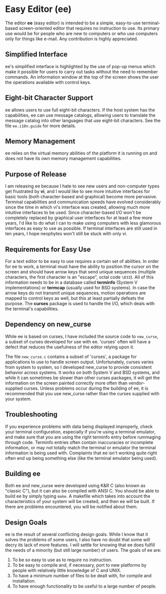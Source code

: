 # Easy Editor (ee)

The editor **ee** (easy editor) is intended to be a simple, easy-to-use terminal-based screen-oriented editor that requires no instruction to use. Its primary use would be for people who are new to computers or who use computers only for things like e-mail. Any contribution is highly appreciated.

## Simplified Interface

ee's simplified interface is highlighted by the use of pop-up menus which make it possible for users to carry out tasks without the need to remember commands. An information window at the top of the screen shows the user the operations available with control keys.

## Eight-bit Character Support

ee allows users to use full eight-bit characters. If the host system has the capabilities, ee can use message catalogs, allowing users to translate the message catalog into other languages that use eight-bit characters. See the file `ee.i18n.guide` for more details.

## Memory Management

ee relies on the virtual memory abilities of the platform it is running on and does not have its own memory management capabilities.

## Purpose of Release

I am releasing ee because I hate to see new users and non-computer types get frustrated by **vi**, and I would like to see more intuitive interfaces for basic tools (both character-based and graphical) become more pervasive. Terminal capabilities and communication speeds have evolved considerably since the time in which vi's interface was created, allowing much more intuitive interfaces to be used. Since character-based I/O won't be completely replaced by graphical user interfaces for at least a few more years, I'd like to do what I can to make using computers with less glamorous interfaces as easy to use as possible. If terminal interfaces are still used in ten years, I hope neophytes won't still be stuck with only vi.

## Requirements for Easy Use

For a text editor to be easy to use requires a certain set of abilities. In order for ee to work, a terminal must have the ability to position the cursor on the screen and should have arrow keys that send unique sequences (multiple characters, the first character is an "escape", octal code `\033`). All of this information needs to be in a database called **terminfo** (System V implementations) or **termcap** (usually used for BSD systems). In case the arrow keys do not transmit unique sequences, motion operations are mapped to control keys as well, but this at least partially defeats the purpose. The **curses** package is used to handle the I/O, which deals with the terminal's capabilities.

## Dependency on new_curse

While ee is based on curses, I have included the source code to `new_curse`, a subset of curses developed for use with ee. 'curses' often will have a defect that reduces the usefulness of the editor relying upon it.

The file `new_curse.c` contains a subset of 'curses', a package for applications to use to handle screen output. Unfortunately, curses varies from system to system, so I developed new_curse to provide consistent behavior across systems. It works on both System V and BSD systems, and while it can sometimes be slower than other curses packages, it will get the information on the screen painted correctly more often than vendor-supplied curses. Unless problems occur during the building of ee, it is recommended that you use new_curse rather than the curses supplied with your system.

## Troubleshooting

If you experience problems with data being displayed improperly, check your terminal configuration, especially if you're using a terminal emulator, and make sure that you are using the right terminfo entry before rummaging through code. Terminfo entries often contain inaccuracies or incomplete information, or may not totally match the terminal or emulator the terminal information is being used with. Complaints that ee isn't working quite right often end up being something else (like the terminal emulator being used).

## Building ee

Both ee and new_curse were developed using K&R C (also known as "classic C"), but it can also be compiled with ANSI C. You should be able to build ee by simply typing `make`. A makefile which takes into account the characteristics of your system will be created, and then ee will be built. If there are problems encountered, you will be notified about them.

## Design Goals

ee is the result of several conflicting design goals. While I know that it solves the problems of some users, I also have no doubt that some will decry its lack of more features. I will settle for knowing that ee does fulfill the needs of a minority (but still large number) of users. The goals of ee are:

1. To be so easy to use as to require no instruction.
2. To be easy to compile and, if necessary, port to new platforms by people with relatively little knowledge of C and UNIX.
3. To have a minimum number of files to be dealt with, for compile and installation.
4. To have enough functionality to be useful to a large number of people.

